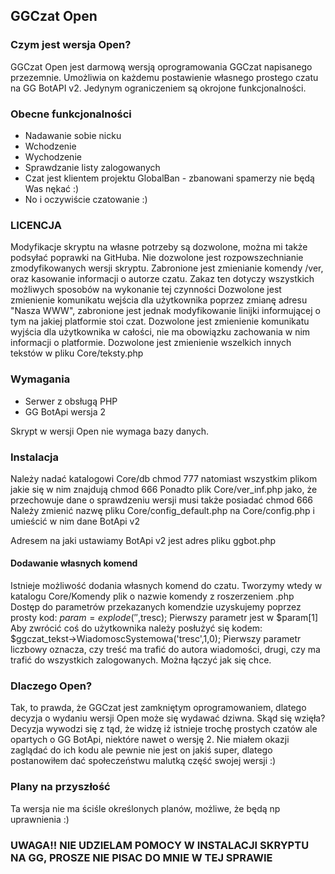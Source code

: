 
## GGCzat Open

### Czym jest wersja Open?

GGCzat Open jest darmową wersją oprogramowania GGCzat napisanego przezemnie. Umożliwia on każdemu postawienie własnego prostego czatu na GG BotAPI v2.
Jedynym ograniczeniem są okrojone funkcjonalności.

### Obecne funkcjonalności

* Nadawanie sobie nicku
* Wchodzenie
* Wychodzenie
* Sprawdzanie listy zalogowanych
* Czat jest klientem projektu GlobalBan - zbanowani spamerzy nie będą Was nękać :)
* No i oczywiście czatowanie :)

### LICENCJA
Modyfikacje skryptu na własne potrzeby są dozwolone, można mi także podsyłać poprawki na GitHuba.
Nie dozwolone jest rozpowszechnianie zmodyfikowanych wersji skryptu.
Zabronione jest zmienianie komendy /ver, oraz kasowanie informacji o autorze czatu.
Zakaz ten dotyczy wszystkich możliwych sposobów na wykonanie tej czynności
Dozwolone jest zmienienie komunikatu wejścia dla użytkownika poprzez zmianę adresu "Nasza WWW",
zabronione jest jednak modyfikowanie linijki informującej o tym na jakiej platformie stoi czat.
Dozwolone jest zmienienie komunikatu wyjścia dla użytkownika w całości, nie ma obowiązku zachowania w nim informacji o platformie.
Dozwolone jest zmienienie wszelkich innych tekstów w pliku Core/teksty.php

### Wymagania

* Serwer z obsługą PHP
* GG BotApi wersja 2

Skrypt w wersji Open nie wymaga bazy danych.

### Instalacja

Należy nadać katalogowi Core/db chmod 777 natomiast wszystkim plikom jakie się w nim znajdują chmod 666
Ponadto plik Core/ver_inf.php jako, że przechowuje dane o sprawdzeniu wersji musi także posiadać chmod 666
Należy zmienić nazwę pliku Core/config_default.php na Core/config.php i umieścić w nim dane BotApi v2

Adresem na jaki ustawiamy BotApi v2 jest adres pliku ggbot.php

#### Dodawanie własnych komend

Istnieje możliwość dodania własnych komend do czatu. Tworzymy wtedy w katalogu Core/Komendy plik o nazwie komendy z roszerzeniem .php
Dostęp do parametrów przekazanych komendzie uzyskujemy poprzez prosty kod: $param = explode(' ',$tresc); Pierwszy parametr jest w $param[1]
Aby zwrócić coś do użytkownika należy posłużyć się kodem: $ggczat_tekst->WiadomoscSystemowa('tresc',1,0);
Pierwszy parametr liczbowy oznacza, czy treść ma trafić do autora wiadomości, drugi, czy ma trafić do wszystkich zalogowanych. Można łączyć jak się chce.

### Dlaczego Open? 

Tak, to prawda, że GGCzat jest zamkniętym oprogramowaniem, dlatego decyzja o wydaniu wersji Open może się wydawać dziwna. Skąd się wzięła?
Decyzja wywodzi się z tąd, że widzę iż istnieje trochę prostych czatów ale opartych o GG BotApi, niektóre nawet o wersję 2.
Nie miałem okazji zaglądać do ich kodu ale pewnie nie jest on jakiś super, dlatego postanowiłem dać społeczeństwu malutką część swojej wersji :)

### Plany na przyszłość

Ta wersja nie ma ściśle określonych planów, możliwe, że będą np uprawnienia :)

### UWAGA!! NIE UDZIELAM POMOCY W INSTALACJI SKRYPTU NA GG, PROSZE NIE PISAC DO MNIE W TEJ SPRAWIE